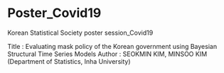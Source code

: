 # Poster_Covid19
Korean Statistical Society poster session_Covid19

Title : Evaluating mask policy of the Korean government using Bayesian Structural Time Series Models
Author : SEOKMIN KIM, MINSOO KIM (Department of Statistics, Inha University)
